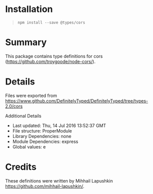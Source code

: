 # Installation
> `npm install --save @types/cors`

# Summary
This package contains type definitions for cors (https://github.com/troygoode/node-cors/).

# Details
Files were exported from https://www.github.com/DefinitelyTyped/DefinitelyTyped/tree/types-2.0/cors

Additional Details
 * Last updated: Thu, 14 Jul 2016 13:52:37 GMT
 * File structure: ProperModule
 * Library Dependencies: none
 * Module Dependencies: express
 * Global values: e

# Credits
These definitions were written by Mihhail Lapushkin <https://github.com/mihhail-lapushkin/>.
